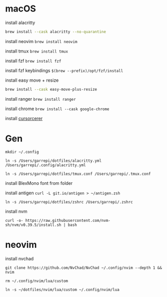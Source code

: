 # macOS
install alacritty
```bash
brew install --cask alacritty --no-quarantine
```
install neovim
`brew install neovim`

install tmux
`brew install tmux`

install fzf
`brew install fzf`

install fzf keybindings
`$(brew --prefix)/opt/fzf/install`

install easy move + resize
```bash
brew install --cask easy-move-plus-resize
```

install ranger
`brew install ranger`

install chrome
`brew install --cask google-chrome`

install [cursorcerer](https://doomlaser.com/cursorcerer-hide-your-cursor-at-will/)
# Gen

`mkdir ~/.config`

`ln -s /Users/garrepi/dotfiles/alacritty.yml /Users/garrepi/.config/alacritty.yml`

`ln -s /Users/garrepi/dotfiles/tmux.conf /Users/garrepi/.tmux.conf`

install BlexMono font from folder

install antigen
`curl -L git.io/antigen > ~/antigen.zsh`

`ln -s /Users/garrepi/dotfiles/zshrc /Users/garrepi/.zshrc`

install nvm
```
curl -o- https://raw.githubusercontent.com/nvm-sh/nvm/v0.39.5/install.sh | bash
```

# neovim

install nvchad

```
git clone https://github.com/NvChad/NvChad ~/.config/nvim --depth 1 && nvim
```

```
rm ~/.config/nvim/lua/custom

ln -s ~/dotfiles/nvim/lua/custom ~/.config/nvim/lua
```


